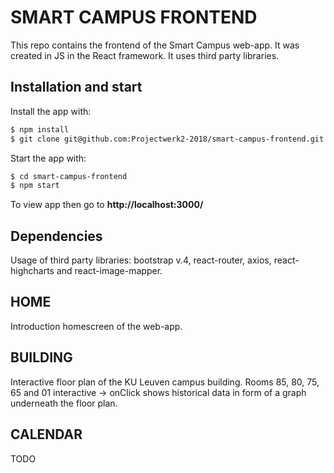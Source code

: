 # SMART CAMPUS FRONTEND

This repo contains the frontend of the Smart Campus web-app.
It was created in JS in the React framework. It uses third party libraries.

## Installation and start

Install the app with:

```bash
$ npm install
$ git clone git@github.com:Projectwerk2-2018/smart-campus-frontend.git
```

Start the app with:

```bash
$ cd smart-campus-frontend
$ npm start
```

To view app then go to **http://localhost:3000/**

## Dependencies

Usage of third party libraries: bootstrap v.4, react-router, axios, react-highcharts and react-image-mapper.

## HOME

Introduction homescreen of the web-app.

## BUILDING

Interactive floor plan of the KU Leuven campus building.
Rooms 85, 80, 75, 65 and 01 interactive -> onClick shows historical data in form of a graph underneath the floor plan.

## CALENDAR

TODO